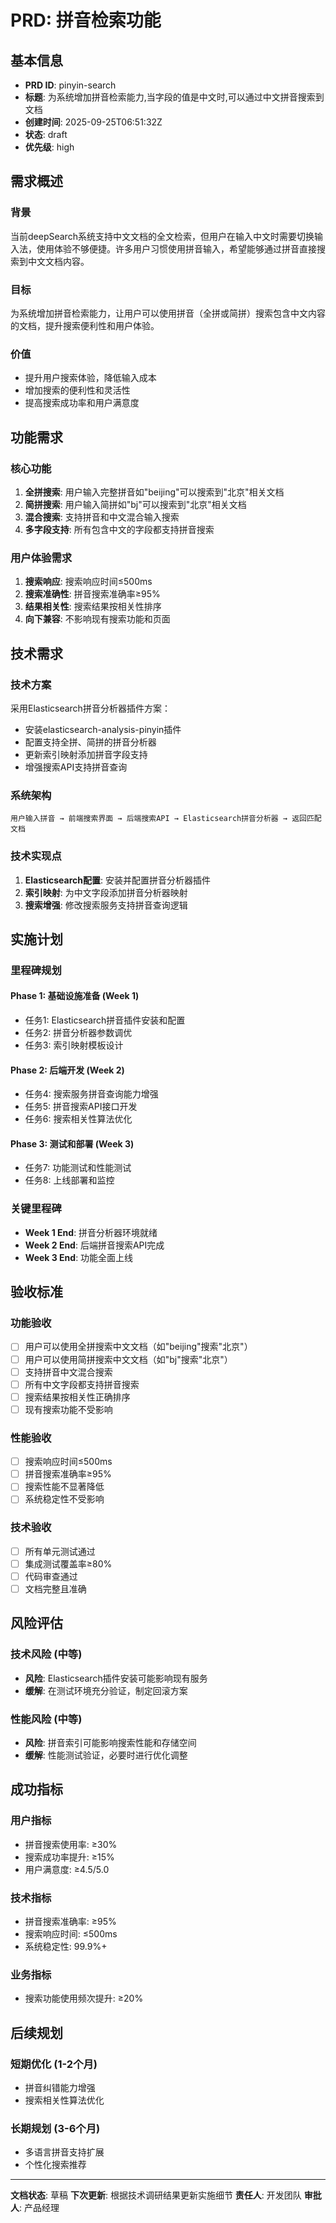 # PRD: 拼音检索功能

## 基本信息
- **PRD ID**: pinyin-search
- **标题**: 为系统增加拼音检索能力,当字段的值是中文时,可以通过中文拼音搜索到文档
- **创建时间**: 2025-09-25T06:51:32Z
- **状态**: draft
- **优先级**: high

## 需求概述

### 背景
当前deepSearch系统支持中文文档的全文检索，但用户在输入中文时需要切换输入法，使用体验不够便捷。许多用户习惯使用拼音输入，希望能够通过拼音直接搜索到中文文档内容。

### 目标
为系统增加拼音检索能力，让用户可以使用拼音（全拼或简拼）搜索包含中文内容的文档，提升搜索便利性和用户体验。

### 价值
- 提升用户搜索体验，降低输入成本
- 增加搜索的便利性和灵活性
- 提高搜索成功率和用户满意度

## 功能需求

### 核心功能
1. **全拼搜索**: 用户输入完整拼音如"beijing"可以搜索到"北京"相关文档
2. **简拼搜索**: 用户输入简拼如"bj"可以搜索到"北京"相关文档
3. **混合搜索**: 支持拼音和中文混合输入搜索
4. **多字段支持**: 所有包含中文的字段都支持拼音搜索

### 用户体验需求
1. **搜索响应**: 搜索响应时间≤500ms
2. **搜索准确性**: 拼音搜索准确率≥95%
3. **结果相关性**: 搜索结果按相关性排序
4. **向下兼容**: 不影响现有搜索功能和页面

## 技术需求

### 技术方案
采用Elasticsearch拼音分析器插件方案：
- 安装elasticsearch-analysis-pinyin插件
- 配置支持全拼、简拼的拼音分析器
- 更新索引映射添加拼音字段支持
- 增强搜索API支持拼音查询

### 系统架构
```
用户输入拼音 → 前端搜索界面 → 后端搜索API → Elasticsearch拼音分析器 → 返回匹配文档
```

### 技术实现点
1. **Elasticsearch配置**: 安装并配置拼音分析器插件
2. **索引映射**: 为中文字段添加拼音分析器映射
3. **搜索增强**: 修改搜索服务支持拼音查询逻辑

## 实施计划

### 里程碑规划

#### Phase 1: 基础设施准备 (Week 1)
- 任务1: Elasticsearch拼音插件安装和配置
- 任务2: 拼音分析器参数调优
- 任务3: 索引映射模板设计

#### Phase 2: 后端开发 (Week 2)
- 任务4: 搜索服务拼音查询能力增强
- 任务5: 拼音搜索API接口开发
- 任务6: 搜索相关性算法优化

#### Phase 3: 测试和部署 (Week 3)
- 任务7: 功能测试和性能测试
- 任务8: 上线部署和监控

### 关键里程碑
- **Week 1 End**: 拼音分析器环境就绪
- **Week 2 End**: 后端拼音搜索API完成
- **Week 3 End**: 功能全面上线

## 验收标准

### 功能验收
- [ ] 用户可以使用全拼搜索中文文档（如"beijing"搜索"北京"）
- [ ] 用户可以使用简拼搜索中文文档（如"bj"搜索"北京"）
- [ ] 支持拼音中文混合搜索
- [ ] 所有中文字段都支持拼音搜索
- [ ] 搜索结果按相关性正确排序
- [ ] 现有搜索功能不受影响

### 性能验收
- [ ] 搜索响应时间≤500ms
- [ ] 拼音搜索准确率≥95%
- [ ] 搜索性能不显著降低
- [ ] 系统稳定性不受影响

### 技术验收
- [ ] 所有单元测试通过
- [ ] 集成测试覆盖率≥80%
- [ ] 代码审查通过
- [ ] 文档完整且准确

## 风险评估

### 技术风险 (中等)
- **风险**: Elasticsearch插件安装可能影响现有服务
- **缓解**: 在测试环境充分验证，制定回滚方案

### 性能风险 (中等)
- **风险**: 拼音索引可能影响搜索性能和存储空间
- **缓解**: 性能测试验证，必要时进行优化调整


## 成功指标

### 用户指标
- 拼音搜索使用率: ≥30%
- 搜索成功率提升: ≥15%
- 用户满意度: ≥4.5/5.0

### 技术指标
- 拼音搜索准确率: ≥95%
- 搜索响应时间: ≤500ms
- 系统稳定性: 99.9%+

### 业务指标
- 搜索功能使用频次提升: ≥20%

## 后续规划

### 短期优化 (1-2个月)
- 拼音纠错能力增强
- 搜索相关性算法优化

### 长期规划 (3-6个月)
- 多语言拼音支持扩展
- 个性化搜索推荐

---

**文档状态**: 草稿
**下次更新**: 根据技术调研结果更新实施细节
**责任人**: 开发团队
**审批人**: 产品经理